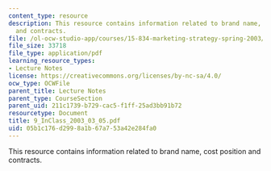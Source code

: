 ```yaml
---
content_type: resource
description: This resource contains information related to brand name, cost position
  and contracts.
file: /ol-ocw-studio-app/courses/15-834-marketing-strategy-spring-2003/05b1c176d2998a1b67a753a42e284fa0_9_InClass_2003_03_05.pdf
file_size: 33718
file_type: application/pdf
learning_resource_types:
- Lecture Notes
license: https://creativecommons.org/licenses/by-nc-sa/4.0/
ocw_type: OCWFile
parent_title: Lecture Notes
parent_type: CourseSection
parent_uid: 211c1739-b729-cac5-f1ff-25ad3bb91b72
resourcetype: Document
title: 9_InClass_2003_03_05.pdf
uid: 05b1c176-d299-8a1b-67a7-53a42e284fa0
---
```

This resource contains information related to brand name, cost position and contracts.
